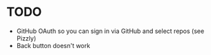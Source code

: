 # TODO

* GitHub OAuth so you can sign in via GitHub and select repos (see Pizzly)
* Back button doesn't work
